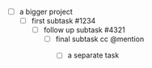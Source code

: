 - [ ] a bigger project
    - [ ] first subtask #1234
        - [ ] follow up subtask #4321
            - [ ] final subtask cc @mention
              - [ ] a separate task

